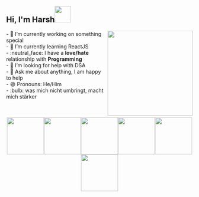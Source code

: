 <h2>Hi, I'm Harsh<img src="https://images.squarespace-cdn.com/content/v1/54079863e4b04f2a4fe900ae/1523659737494-DUC6BLY9XIWMX6C9KOY9/ke17ZwdGBToddI8pDm48kMRyhYDgPk9y7GMUxyVGe-RZw-zPPgdn4jUwVcJE1ZvWQUxwkmyExglNqGp0IvTJZUJFbgE-7XRK3dMEBRBhUpwTwB56mAbIEM_RUDN84nGD26V9tGS1fakwqU_DMvMf560VQnogxNVZCWt6cFAuyuY/panda.gif?format=1500w" height="44" /></h2>	 <img align='right' src="https://i2.wp.com/allhtaccess.info/wp-content/uploads/2018/03/programming.gif?fit=1281%2C716&ssl=1" width="230" />
 - 🔭 I’m currently working on something special <br/>
 - 🌱 I’m currently learning ReactJS <br/>		 
- :neutral_face: I have a <b>love/hate</b> relationship with <b>Programming</b> <br/>
- 🤔 I’m looking for help with DSA <br/>
- 💬 Ask me about anything, I am happy to help <br/>
- 😄 Pronouns: He/Him <br/>
- :bulb: was mich nicht umbringt, macht mich stärker
<br />
<br />
<br />
<p align="center">
 <img src="https://media.giphy.com/media/UQJlZ2OcaCA2RLfGiZ/giphy.gif" width="100"><img src="https://media3.giphy.com/media/ln7z2eWriiQAllfVcn/200w.webp" width="100"><img src="https://i.giphy.com/media/LMt9638dO8dftAjtco/200.webp" width="100"><img src="https://i.giphy.com/media/eNAsjO55tPbgaor7ma/200w.webp" width="100"><img src="https://i.giphy.com/media/KzJkzjggfGN5Py6nkT/200.webp" width="100"><img src="https://i.giphy.com/media/IdyAQJVN2kVPNUrojM/200.webp" width="100"><br><br>
</p>
